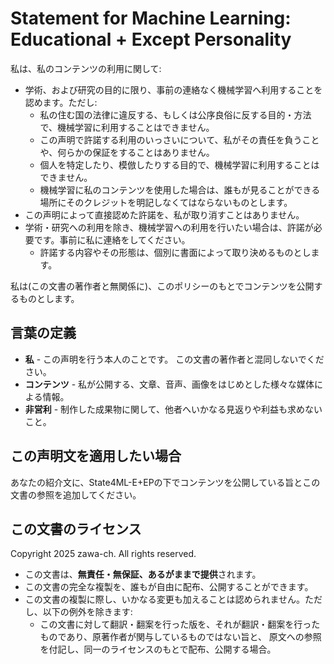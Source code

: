 # Statement for Machine Learning: Educational + Except Personality

私は、私のコンテンツの利用に関して:
- 学術、および研究の目的に限り、事前の連絡なく機械学習へ利用することを認めます。ただし:
	- 私の住む国の法律に違反する、もしくは公序良俗に反する目的・方法で、機械学習に利用することはできません。
	- この声明で許諾する利用のいっさいについて、私がその責任を負うことや、何らかの保証をすることはありません。
	- 個人を特定したり、模倣したりする目的で、機械学習に利用することはできません。
	- 機械学習に私のコンテンツを使用した場合は、誰もが見ることができる場所にそのクレジットを明記しなくてはならないものとします。
- この声明によって直接認めた許諾を、私が取り消すことはありません。
- 学術・研究への利用を除き、機械学習への利用を行いたい場合は、許諾が必要です。事前に私に連絡をしてください。
	- 許諾する内容やその形態は、個別に書面によって取り決めるものとします。

私は(この文書の著作者と無関係に)、このポリシーのもとでコンテンツを公開するものとします。

## 言葉の定義

- **私** - この声明を行う本人のことです。 この文書の著作者と混同しないでください。
- **コンテンツ** - 私が公開する、文章、音声、画像をはじめとした様々な媒体による情報。
- **非営利** - 制作した成果物に関して、他者へいかなる見返りや利益も求めないこと。

## この声明文を適用したい場合

あなたの紹介文に、State4ML-E+EPの下でコンテンツを公開している旨とこの文書の参照を追加してください。

## この文書のライセンス

Copyright 2025 zawa-ch. All rights reserved.

- この文書は、**無責任・無保証、あるがままで提供**されます。
- この文書の完全な複製を、誰もが自由に配布、公開することができます。
- この文書の複製に際し、いかなる変更も加えることは認められません。ただし、以下の例外を除きます:
	- この文書に対して翻訳・翻案を行った版を、それが翻訳・翻案を行ったものであり、原著作者が関与しているものではない旨と、
	  原文への参照を付記し、同一のライセンスのもとで配布、公開する場合。
